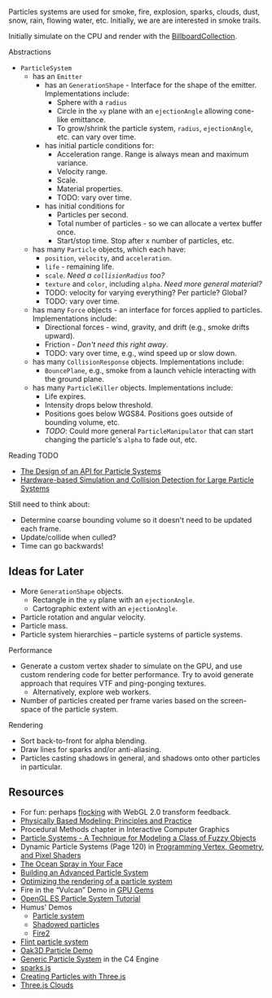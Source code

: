 Particles systems are used for smoke, fire, explosion, sparks, clouds, dust, snow, rain, flowing water, etc.  Initially, we are are interested in smoke trails.

Initially simulate on the CPU and render with the [BillboardCollection](http://cesium.agi.com/Cesium/Build/Documentation/BillboardCollection.html).

Abstractions
* `ParticleSystem`
   * has an `Emitter`
      * has an `GenerationShape` - Interface for the shape of the emitter.  Implementations include:
         * Sphere with a `radius`
         * Circle in the `xy` plane with an `ejectionAngle` allowing cone-like emittance.
         * To grow/shrink the particle system, `radius`, `ejectionAngle`, etc. can vary over time.
      * has initial particle conditions for:
         * Acceleration range.  Range is always mean and maximum variance.
         * Velocity range.
         * Scale.
         * Material properties.
         * TODO: vary over time.
      * has initial conditions for
         * Particles per second.
         * Total number of particles - so we can allocate a vertex buffer once.
         * Start/stop time.  Stop after x number of particles, etc.
   * has many `Particle` objects, which each have:
      * `position`, `velocity`, and `acceleration`.
      * `life` - remaining life.
      * `scale`.  _Need a `collisionRadius` too?_
      * `texture` and `color`, including `alpha`.  _Need more general material?_
      * TODO: velocity for varying everything?  Per particle?  Global?
      * TODO: vary over time.
   * has many `Force` objects - an interface for forces applied to particles.  Implementations include:
      * Directional forces - wind, gravity, and drift (e.g., smoke drifts upward).
      * Friction - _Don't need this right away_.
      * TODO: vary over time, e.g., wind speed up or slow down.
   * has many `CollisionResponse` objects.  Implementations include:
      * `BouncePlane`, e.g., smoke from a launch vehicle interacting with the ground plane.
   * has many `ParticleKiller` objects.  Implementations include:
      * Life expires.
      * Intensity drops below threshold.
      * Positions goes below WGS84.  Positions goes outside of bounding volume, etc.
      * _TODO_: Could more general `ParticleManipulator` that can start changing the particle's `alpha` to fade out, etc.

Reading TODO
* [The Design of an API for Particle Systems](http://www.cs.unc.edu/techreports/00-007.pdf)
* [Hardware-based Simulation and Collision Detection for Large Particle Systems](http://www.cg.informatik.uni-siegen.de/data/Publications/2004/GH2004.pdf)

Still need to think about:
* Determine coarse bounding volume so it doesn't need to be updated each frame.
* Update/collide when culled?
* Time can go backwards!

## Ideas for Later

* More `GenerationShape` objects.
   * Rectangle in the `xy` plane with an `ejectionAngle`.
   * Cartographic extent with an `ejectionAngle`.
* Particle rotation and angular velocity.
* Particle mass.
* Particle system hierarchies – particle systems of particle systems.

Performance
* Generate a custom vertex shader to simulate on the GPU, and use custom rendering code for better performance.  Try to avoid generate approach that requires VTF and ping-ponging textures.
   * Alternatively, explore web workers.
* Number of particles created per frame varies based on the screen-space of the particle system.

Rendering
* Sort back-to-front for alpha blending.
* Draw lines for sparks and/or anti-aliasing.
* Particles casting shadows in general, and shadows onto other particles in particular.

## Resources

* For fun: perhaps [flocking](http://cis565-fall-2013.github.io/lectures/10-16-Simple-Simulation.pdf) with WebGL 2.0 transform feedback.
* [Physically Based Modeling: Principles and Practice](http://www.cs.cmu.edu/~baraff/sigcourse/)
* Procedural Methods chapter in Interactive Computer Graphics
* [Particle Systems  - A Technique  for Modeling  a  Class of Fuzzy Objects]( http://www.lri.fr/~mbl/ENS/IG2/devoir2/files/docs/fuzzyParticles.pdf)
* Dynamic Particle Systems (Page 120) in [Programming Vertex, Geometry, and Pixel Shaders](http://prelight.googlecode.com/files/Programming%20Vertex%20Geometry%20and%20Pixel%20Shaders.pdf)
* [The Ocean Spray in Your Face](http://www.lri.fr/~mbl/ENS/IG2/devoir2/files/docs/particles.pdf)
* [Building an Advanced Particle System](http://www.gamasutra.com/view/feature/131565/building_an_advanced_particle_.php)
* [Optimizing the rendering of a particle system](http://realtimecollisiondetection.net/blog/?p=91)
* Fire in the “Vulcan” Demo in [GPU Gems]( http://http.developer.nvidia.com/GPUGems/gpugems_ch06.html)
* [OpenGL ES Particle System Tutorial](http://www.raywenderlich.com/37600/opengl-es-particle-system-tutorial-part-1)
* Humus' Demos
   * [Particle system](http://www.humus.name/index.php?page=3D&ID=13)
   * [Shadowed particles](http://www.humus.name/index.php?page=3D&ID=15)
   * [Fire2](http://www.humus.name/index.php?page=3D&ID=48)
* [Flint particle system](http://flintparticles.org/)
* [Oak3D Particle Demo](http://www.oak3d.com/demo/Engine_Particle.html)
* [Generic Particle System](http://www.terathon.com/wiki/index.php/Generic_Particle_System) in the C4 Engine
* [sparks.js](https://github.com/zz85/sparks.js)
* [Creating Particles with Three.js](http://www.aerotwist.com/tutorials/creating-particles-with-three-js/)
* [Three.js Clouds](http://mrdoob.com/lab/javascript/webgl/clouds/)
